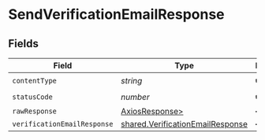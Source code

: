 # SendVerificationEmailResponse


## Fields

| Field                                                                                | Type                                                                                 | Required                                                                             | Description                                                                          |
| ------------------------------------------------------------------------------------ | ------------------------------------------------------------------------------------ | ------------------------------------------------------------------------------------ | ------------------------------------------------------------------------------------ |
| `contentType`                                                                        | *string*                                                                             | :heavy_check_mark:                                                                   | N/A                                                                                  |
| `statusCode`                                                                         | *number*                                                                             | :heavy_check_mark:                                                                   | N/A                                                                                  |
| `rawResponse`                                                                        | [AxiosResponse>](https://axios-http.com/docs/res_schema)                             | :heavy_minus_sign:                                                                   | N/A                                                                                  |
| `verificationEmailResponse`                                                          | [shared.VerificationEmailResponse](../../models/shared/verificationemailresponse.md) | :heavy_minus_sign:                                                                   | Ok                                                                                   |